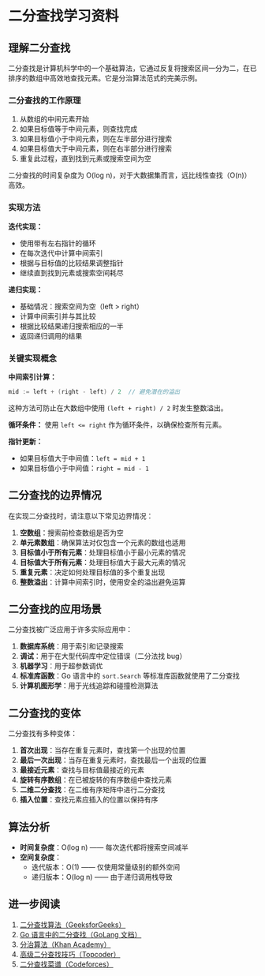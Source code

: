 # 二分查找学习资料

## 理解二分查找

二分查找是计算机科学中的一个基础算法，它通过反复将搜索区间一分为二，在已排序的数组中高效地查找元素。它是分治算法范式的完美示例。

### 二分查找的工作原理

1. 从数组的中间元素开始
2. 如果目标值等于中间元素，则查找完成
3. 如果目标值小于中间元素，则在左半部分进行搜索
4. 如果目标值大于中间元素，则在右半部分进行搜索
5. 重复此过程，直到找到元素或搜索空间为空

二分查找的时间复杂度为 O(log n)，对于大数据集而言，远比线性查找（O(n)）高效。

### 实现方法

**迭代实现：**
- 使用带有左右指针的循环
- 在每次迭代中计算中间索引
- 根据与目标值的比较结果调整指针
- 继续直到找到元素或搜索空间耗尽

**递归实现：**
- 基础情况：搜索空间为空（left > right）
- 计算中间索引并与其比较
- 根据比较结果递归搜索相应的一半
- 返回递归调用的结果

### 关键实现概念

**中间索引计算：**
```go
mid := left + (right - left) / 2  // 避免潜在的溢出
```
这种方法可防止在大数组中使用 `(left + right) / 2` 时发生整数溢出。

**循环条件：**
使用 `left <= right` 作为循环条件，以确保检查所有元素。

**指针更新：**
- 如果目标值大于中间值：`left = mid + 1`
- 如果目标值小于中间值：`right = mid - 1`

## 二分查找的边界情况

在实现二分查找时，请注意以下常见边界情况：

1. **空数组**：搜索前检查数组是否为空
2. **单元素数组**：确保算法对仅包含一个元素的数组也适用
3. **目标值小于所有元素**：处理目标值小于最小元素的情况
4. **目标值大于所有元素**：处理目标值大于最大元素的情况
5. **重复元素**：决定如何处理目标值的多个重复出现
6. **整数溢出**：计算中间索引时，使用安全的溢出避免运算

## 二分查找的应用场景

二分查找被广泛应用于许多实际应用中：

1. **数据库系统**：用于索引和记录搜索
2. **调试**：用于在大型代码库中定位错误（二分法找 bug）
3. **机器学习**：用于超参数调优
4. **标准库函数**：Go 语言中的 `sort.Search` 等标准库函数就使用了二分查找
5. **计算机图形学**：用于光线追踪和碰撞检测算法

## 二分查找的变体

二分查找有多种变体：

1. **首次出现**：当存在重复元素时，查找第一个出现的位置
2. **最后一次出现**：当存在重复元素时，查找最后一个出现的位置
3. **最接近元素**：查找与目标值最接近的元素
4. **旋转有序数组**：在已被旋转的有序数组中查找元素
5. **二维二分查找**：在二维有序矩阵中进行二分查找
6. **插入位置**：查找元素应插入的位置以保持有序

## 算法分析

- **时间复杂度**：O(log n) —— 每次迭代都将搜索空间减半
- **空间复杂度**：
  - 迭代版本：O(1) —— 仅使用常量级别的额外空间
  - 递归版本：O(log n) —— 由于递归调用栈导致

## 进一步阅读

1. [二分查找算法（GeeksforGeeks）](https://www.geeksforgeeks.org/binary-search/)
2. [Go 语言中的二分查找（GoLang 文档）](https://pkg.go.dev/sort#Search)
3. [分治算法（Khan Academy）](https://www.khanacademy.org/computing/computer-science/algorithms/merge-sort/a/divide-and-conquer-algorithms)
4. [高级二分查找技巧（Topcoder）](https://www.topcoder.com/community/competitive-programming/tutorials/binary-search/)
5. [二分查找菜谱（Codeforces）](https://codeforces.com/blog/entry/9901)